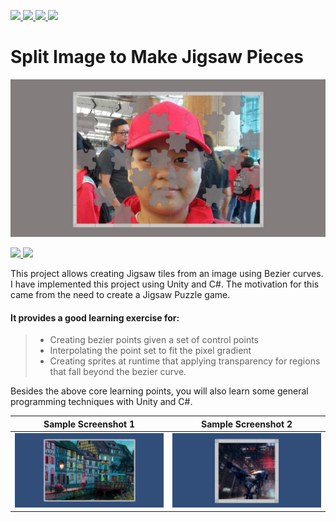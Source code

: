<p align='left'>
  <a href="#">
    <img src="https://visitor-badge.glitch.me/badge?page_id=split-image.visitor-badge" />        
  </a>
  <a href="https://www.linkedin.com/in/shamim-akhtar/">
    <img src="https://img.shields.io/badge/linkedin-%230077B5.svg?&flat-square&logo=linkedin&logoColor=white" />
  </a>
  <a href="mailto:shamim.akhtar@gmail.com">
    <img src="https://img.shields.io/badge/Gmail-D14836?flat-square&logo=gmail&logoColor=white" />        
  </a>
  <a href="https://www.facebook.com/faramiraSG/">
    <img src="https://img.shields.io/badge/Facebook-1877F2?flat-square&logo=facebook&logoColor=white" />        
  </a>
</p>

# Split Image to Make Jigsaw Pieces

![Sample Picture](https://github.com/shamim-akhtar/split-image/blob/main/screenshot3.jpg)

<p align='left'>
  <a href="#">
    <img src="https://img.shields.io/badge/Unity-2020.3.5f1-green" />        
  </a>
  <a href="#">
    <img src="https://img.shields.io/badge/%20-C%23-blue" />
  </a>
</p>

This project allows creating Jigsaw tiles from an image using Bezier curves. I have implemented this project using Unity and C#. The motivation for this came from the need to create a Jigsaw Puzzle game. 

#### It provides a good learning exercise for:
> - Creating bezier points given a set of control points
> - Interpolating the point set to fit the pixel gradient
> - Creating sprites at runtime that applying transparency for regions that fall beyond the bezier curve.

Besides the above core learning points, you will also learn some general programming techniques with Unity and C#.

Sample Screenshot 1            |  Sample Screenshot 2
:-------------------------:|:-------------------------:
![Screenshot1](https://github.com/shamim-akhtar/split-image/blob/main/screenshot1.jpg)  |  ![Screenshot2](https://github.com/shamim-akhtar/split-image/blob/main/screenshot2.jpg)
